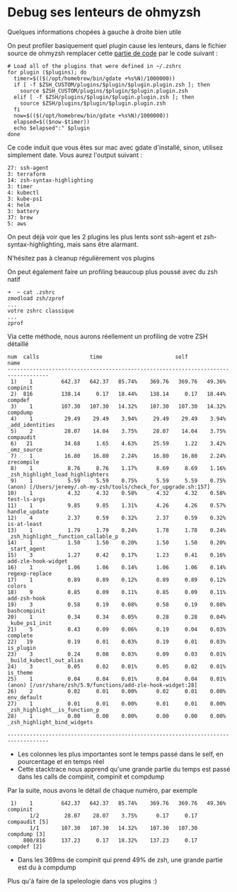 # Debug ses lenteurs de ohmyzsh

Quelques informations chopées à gauche à droite bien utile

On peut profiler basiquement quel plugin cause les lenteurs, dans le fichier source de ohmyzsh remplacer cette [partie de code](https://github.com/ohmyzsh/ohmyzsh/blob/master/oh-my-zsh.sh#L202-L206) par le code suivant :

```
# Load all of the plugins that were defined in ~/.zshrc
for plugin ($plugins); do
  timer=$(($(/opt/homebrew/bin/gdate +%s%N)/1000000))
  if [ -f $ZSH_CUSTOM/plugins/$plugin/$plugin.plugin.zsh ]; then
    source $ZSH_CUSTOM/plugins/$plugin/$plugin.plugin.zsh
  elif [ -f $ZSH/plugins/$plugin/$plugin.plugin.zsh ]; then
    source $ZSH/plugins/$plugin/$plugin.plugin.zsh
  fi
  now=$(($(/opt/homebrew/bin/gdate +%s%N)/1000000))
  elapsed=$(($now-$timer))
  echo $elapsed":" $plugin
done
```

Ce code induit que vous êtes sur mac avec gdate d'installé, sinon, utilisez simplement date. Vous aurez l'output suivant :

```
27: ssh-agent
3: terraform
14: zsh-syntax-highlighting
3: timer
4: kubectl
3: kube-ps1
4: helm
3: battery
37: brew
5: aws
```

On peut déjà voir que les 2 plugins les plus lents sont ssh-agent et zsh-syntax-highlighting, mais sans être alarmant.

N'hésitez pas à cleanup régulièrement vos plugins

On peut également faire un profiling beaucoup plus poussé avec du zsh natif

```
➜  ~ cat .zshrc
zmodload zsh/zprof
...
votre zshrc classique
...
zprof
```

Via cette méthode, nous aurons réellement un profiling de votre ZSH détaillé


```
num  calls                time                       self            name
-----------------------------------------------------------------------------------
 1)    1         642.37   642.37   85.74%    369.76   369.76   49.36%  compinit
 2)  816         138.14     0.17   18.44%    138.14     0.17   18.44%  compdef
 3)    1         107.30   107.30   14.32%    107.30   107.30   14.32%  compdump
 4)    1          29.49    29.49    3.94%     29.49    29.49    3.94%  _add_identities
 5)    2          28.07    14.04    3.75%     28.07    14.04    3.75%  compaudit
 6)   21          34.68     1.65    4.63%     25.59     1.22    3.42%  _omz_source
 7)    1          16.80    16.80    2.24%     16.80    16.80    2.24%  zrecompile
 8)    1           8.76     8.76    1.17%      8.69     8.69    1.16%  _zsh_highlight_load_highlighters
 9)    1           5.59     5.59    0.75%      5.59     5.59    0.75%  (anon) [/Users/jeremy/.oh-my-zsh/tools/check_for_upgrade.sh:157]
10)    1           4.32     4.32    0.58%      4.32     4.32    0.58%  test-ls-args
11)    1           9.85     9.85    1.31%      4.26     4.26    0.57%  handle_update
12)    4           2.37     0.59    0.32%      2.37     0.59    0.32%  is-at-least
13)    1           1.79     1.79    0.24%      1.78     1.78    0.24%  _zsh_highlight__function_callable_p
14)    1           1.50     1.50    0.20%      1.50     1.50    0.20%  _start_agent
15)    3           1.27     0.42    0.17%      1.23     0.41    0.16%  add-zle-hook-widget
16)    1           1.06     1.06    0.14%      1.06     1.06    0.14%  regexp-replace
17)    1           0.89     0.89    0.12%      0.89     0.89    0.12%  colors
18)    9           0.85     0.09    0.11%      0.85     0.09    0.11%  add-zsh-hook
19)    3           0.58     0.19    0.08%      0.58     0.19    0.08%  bashcompinit
20)    1           0.34     0.34    0.05%      0.28     0.28    0.04%  _kube_ps1_init
21)    5           0.43     0.09    0.06%      0.19     0.04    0.03%  complete
22)   19           0.19     0.01    0.03%      0.19     0.01    0.03%  is_plugin
23)    3           0.24     0.08    0.03%      0.09     0.03    0.01%  _build_kubectl_out_alias
24)    3           0.05     0.02    0.01%      0.05     0.02    0.01%  is_theme
25)    1           0.04     0.04    0.01%      0.04     0.04    0.01%  (anon) [/usr/share/zsh/5.9/functions/add-zle-hook-widget:28]
26)    2           0.02     0.01    0.00%      0.02     0.01    0.00%  env_default
27)    1           0.01     0.01    0.00%      0.01     0.01    0.00%  _zsh_highlight__is_function_p
28)    1           0.00     0.00    0.00%      0.00     0.00    0.00%  _zsh_highlight_bind_widgets

-----------------------------------------------------------------------------------
```

  * Les colonnes les plus importantes sont le temps passé dans le self, en pourcentage et en temps réel
  * Cette stacktrace nous apprend qu'une grande partie du temps est passé dans les calls de compinit, compinit et compdump

Par la suite, nous avons le détail de chaque numéro, par exemple

```
 1)    1         642.37   642.37   85.74%    369.76   369.76   49.36%  compinit
       1/2        28.07    28.07    3.75%      0.17     0.17             compaudit [5]
       1/1       107.30   107.30   14.32%    107.30   107.30             compdump [3]
     800/816     137.23     0.17   18.32%    137.23     0.17             compdef [2]

```
  * Dans les 369ms de compinit qui prend 49% de zsh, une grande partie est du à compdump

Plus qu'à faire de la speleologie dans vos plugins :)
